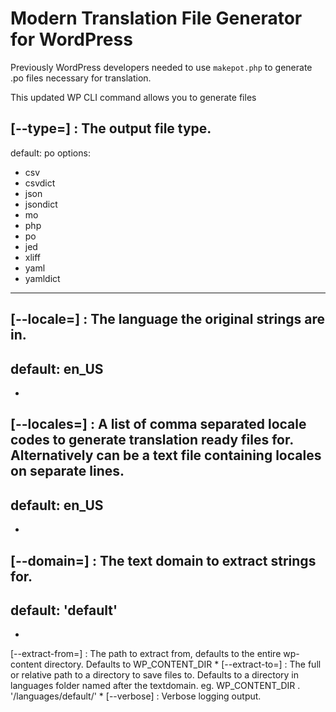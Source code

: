 Modern Translation File Generator for WordPress
===============================================

Previously WordPress developers needed to use `makepot.php` to generate .po files
necessary for translation.

This updated WP CLI command allows you to generate files 


[--type=<string>]
: The output file type.
---
default: po
options:
  - csv
  - csvdict
  - json
  - jsondict
  - mo
  - php
  - po
  - jed
  - xliff
  - yaml
  - yamldict
---

[--locale=<string>]
: The language the original strings are in.
---
default: en_US
---
*
[--locales=<array>]
: A list of comma separated locale codes to generate translation ready files for.
  Alternatively can be a text file containing locales on separate lines.
---
default: en_US
---
*
[--domain=<string>]
: The text domain to extract strings for.
---
default: 'default'
---
*
[--extract-from=<string>]
: The path to extract from, defaults to the entire wp-content directory.
  Defaults to WP_CONTENT_DIR
*
[--extract-to=<string>]
: The full or relative path to a directory to save files to.
  Defaults to a directory in languages folder named after the textdomain.
  eg. WP_CONTENT_DIR . '/languages/default/'
*
[--verbose]
: Verbose logging output.
